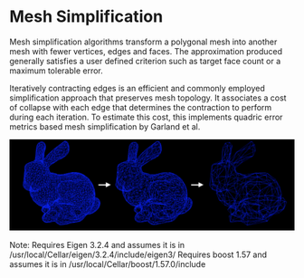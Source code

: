 # Mesh Simplification 
Mesh simplification algorithms transform a polygonal mesh into another mesh with fewer vertices, edges and faces. The approximation produced generally satisfies a user defined criterion such as target face count or a maximum tolerable error. 

Iteratively contracting edges is an efficient and commonly employed simplification approach that preserves mesh topology. It associates a cost of collapse with each edge that determines the contraction to perform during each iteration. To estimate this cost, this implements quadric error metrics based mesh simplification by Garland et al.

![](simplification.png)

Note: Requires Eigen 3.2.4 and assumes it is in /usr/local/Cellar/eigen/3.2.4/include/eigen3/
      Requires boost 1.57 and assumes it is in /usr/local/Cellar/boost/1.57.0/include
